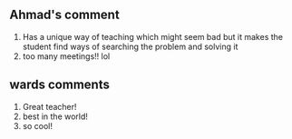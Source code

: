 

## Ahmad's comment

1. Has a unique way of teaching which might seem bad but it makes the student find ways of searching the problem and solving it
2. too many meetings!! lol


## wards comments 
1. Great teacher!
2. best in the world!
3. so cool!
